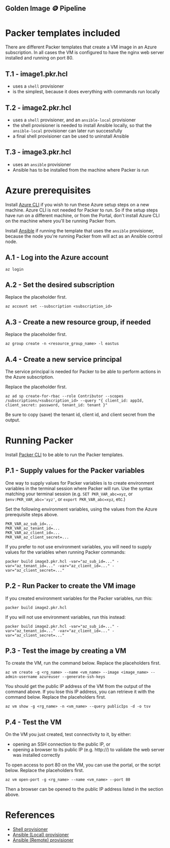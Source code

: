 Golden Image &#x1FA99; Pipeline
---------------------

# Packer templates included

There are different Packer templates that create a VM image in an Azure subscription. In all cases the VM is configured to have the nginx web server installed and running on port 80.

## T.1 - image1.pkr.hcl
* uses a `shell` provisioner
* is the simplest, because it does everything with commands run locally

## T.2 - image2.pkr.hcl
* uses a `shell` provisioner, and an `ansible-local` provisioner
* the shell provisioner is needed to install Ansible locally, so that the `ansible-local` provisioner can later run successfully
* a final shell provisioner can be used to uninstall Ansible

## T.3 - image3.pkr.hcl
* uses an `ansible` provisioner
* Ansible has to be installed from the machine where Packer is run

# Azure prerequisites

Install [Azure CLI](https://learn.microsoft.com/en-us/cli/azure/install-azure-cli) if you wish to run these Azure setup steps on a new machine. Azure CLI is not needed for Packer to run. So if the setup steps have run on a different machine, or from the Portal, don't install Azure CLI on the machine where you'll be running Packer from.

Install [Ansible](https://docs.ansible.com/ansible/latest/installation_guide/intro_installation.html) if running the template that uses the `ansible` provisioner, because the node you're running Packer from will act as an Ansible control node.

## A.1 - Log into the Azure account

```
az login
```

## A.2 - Set the desired subscription

Replace the placeholder first.

```
az account set --subscription <subscription_id>
```

## A.3 - Create a new resource group, if needed

Replace the placeholder first.

```
az group create -n <resource_group_name> -l eastus
```

## A.4 - Create a new service principal

The service principal is needed for Packer to be able to perform actions in the Azure subscription.

Replace the placeholder first.

```
az ad sp create-for-rbac --role Contributor --scopes /subscriptions/<subscription_id> --query "{ client_id: appId, client_secret: password, tenant_id: tenant }"
```

Be sure to copy (save) the tenant id, client id, and client secret from the output.

# Running Packer

Install [Packer CLI](https://developer.hashicorp.com/packer/tutorials/docker-get-started/get-started-install-cli) to be able to run the Packer templates.

## P.1 - Supply values for the Packer variables

One way to supply values for Packer variables is to create environment variables in the terminal session where Packer will run. Use the syntax matching your terminal session (e.g. `SET PKR_VAR_abc=xyz`, or `$env:PKR_VAR_abc='xyz'`, or `export PKR_VAR_abc=xyz`, etc.)

Set the following environment variables, using the values from the Azure prerequisite steps above.

```
PKR_VAR_az_sub_id=...
PKR_VAR_az_tenant_id=...
PKR_VAR_az_client_id=...
PKR_VAR_az_client_secret=...
```

If you prefer to not use environment variables, you will need to supply values for the variables when running Packer commands:

```
packer build image3.pkr.hcl -var="az_sub_id=..." -var="az_tenant_id=..." -var="az_client_id=..." -var="az_client_secret=..."
```

## P.2 - Run Packer to create the VM image

If you created environment variables for the Packer variables, run this:
```
packer build image2.pkr.hcl
```

If you will not use environment variables, run this instead:
```
packer build image2.pkr.hcl -var="az_sub_id=..." -var="az_tenant_id=..." -var="az_client_id=..." -var="az_client_secret=..."
```

## P.3 - Test the image by creating a VM

To create the VM, run the command below. Replace the placeholders first.
```
az vm create -g <rg_name> --name <vm_name> --image <image_name> --admin-username azureuser --generate-ssh-keys
```

You should get the public IP address of the VM from the output of the command above. If you lose this IP address, you can retrieve it with the command below. Replace the placeholders first.

```
az vm show -g <rg_name> -n <vm_name> --query publicIps -d -o tsv
```

## P.4 - Test the VM

On the VM you just created, test connectivity to it, by either:
* opening an SSH connection to the public IP, or
* opening a browser to its public IP (e.g. http://<public-ip>) to validate the web server was installed correctly

To open access to port 80 on the VM, you can use the portal, or the script below. Replace the placeholders first.

```
az vm open-port -g <rg_name> --name <vm_name> --port 80
```

Then a browser can be opened to the public IP address listed in the section above.

# References

* [Shell provisioner](https://developer.hashicorp.com/packer/docs/provisioners/shell)
* [Ansible (Local) provisioner](https://developer.hashicorp.com/packer/plugins/provisioners/ansible/ansible-local)
* [Ansible (Remote) provisioner](https://developer.hashicorp.com/packer/plugins/provisioners/ansible/ansible)
